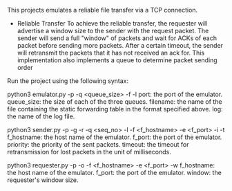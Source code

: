 This projects emulates a reliable file transfer via a TCP connection. 

- Reliable Transfer
To achieve the reliable transfer, the requester will advertise a window size to the sender with the request packet. The sender will send a full "window" of packets and wait for ACKs of each packet before sending more packets. After a certain timeout, the sender will retransmit the packets that it has not received an ack for. This implementation also implements a queue to determine packet sending order 


Run the project using the following syntax: 

python3 emulator.py -p <port> -q <queue_size> -f <filename> -l <log>
  port: the port of the emulator.
  queue_size: the size of each of the three queues.
  filename: the name of the file containing the static forwarding table in the format specified above.
  log: the name of the log file.

python3 sender.py -p <port> -g <requester port> -r <rate> -q <seq_no> -l <length> -f <f_hostname> -e <f_port> -i <priority> -t <timeout>
  f_hostname: the host name of the emulator.
  f_port: the port of the emulator.
  priority: the priority of the sent packets.
  timeout: the timeout for retransmission for lost packets in the unit of milliseconds.

python3 requester.py -p <port> -o <file option> -f <f_hostname> -e <f_port> -w <window>
  f_hostname: the host name of the emulator.
  f_port: the port of the emulator.
  window: the requester's window size.
